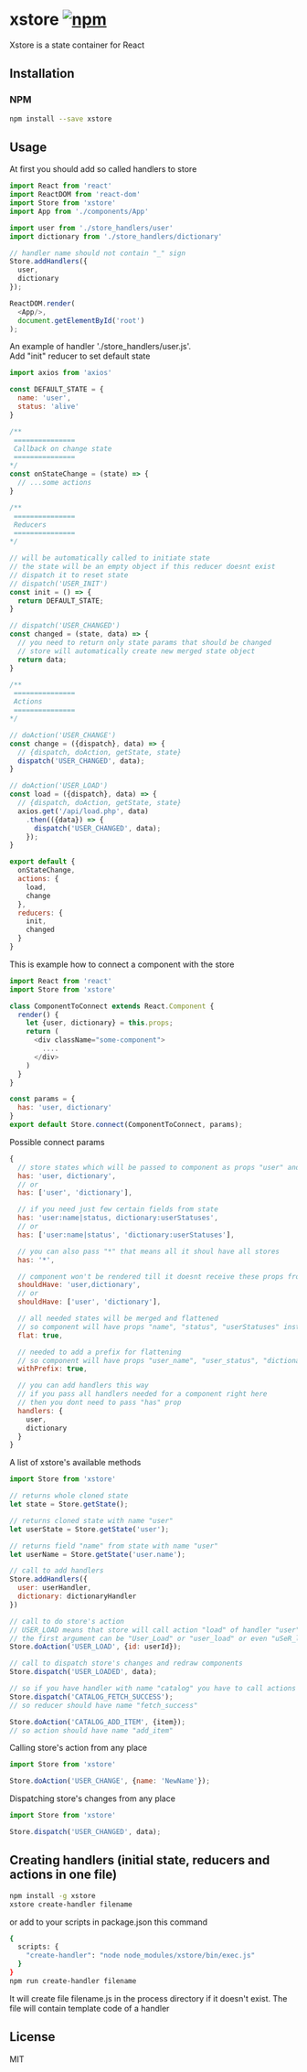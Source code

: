 # xstore [![npm](https://img.shields.io/npm/v/xstore.svg?style=flat-square)](https://www.npmjs.com/package/xstore)

Xstore is a state container for React


## Installation

### NPM

```sh
npm install --save xstore
```


## Usage

At first you should add so called handlers to store

```javascript
import React from 'react'
import ReactDOM from 'react-dom'
import Store from 'xstore'
import App from './components/App'

import user from './store_handlers/user'
import dictionary from './store_handlers/dictionary'

// handler name should not contain "_" sign
Store.addHandlers({
  user,
  dictionary
});

ReactDOM.render(
  <App/>,
  document.getElementById('root')
);
```

An example of handler './store_handlers/user.js'.<br />
Add "init" reducer to set default state

```javascript
import axios from 'axios'

const DEFAULT_STATE = {
  name: 'user',
  status: 'alive'
}

/**
 ===============
 Callback on change state
 ===============
*/
const onStateChange = (state) => {
  // ...some actions
}

/**
 ===============
 Reducers
 ===============
*/

// will be automatically called to initiate state
// the state will be an empty object if this reducer doesnt exist 
// dispatch it to reset state
// dispatch('USER_INIT')
const init = () => {
  return DEFAULT_STATE;
}

// dispatch('USER_CHANGED')
const changed = (state, data) => {
  // you need to return only state params that should be changed
  // store will automatically create new merged state object
  return data;
}

/**
 ===============
 Actions
 ===============
*/

// doAction('USER_CHANGE')
const change = ({dispatch}, data) => {
  // {dispatch, doAction, getState, state}
  dispatch('USER_CHANGED', data);
}

// doAction('USER_LOAD')
const load = ({dispatch}, data) => {
  // {dispatch, doAction, getState, state}
  axios.get('/api/load.php', data)
    .then(({data}) => {
      dispatch('USER_CHANGED', data);
    });
}

export default {
  onStateChange,
  actions: {
    load,
    change
  },
  reducers: {
    init,
    changed
  }
} 
```

This is example how to connect a component with the store

```javascript
import React from 'react'
import Store from 'xstore'

class ComponentToConnect extends React.Component {
  render() {
    let {user, dictionary} = this.props;
    return (
      <div className="some-component">
        ....
      </div>
    )
  }
}

const params = {
  has: 'user, dictionary'
}
export default Store.connect(ComponentToConnect, params);
```

Possible connect params

```javascript
{
  // store states which will be passed to component as props "user" and "dictionary"
  has: 'user, dictionary',
  // or
  has: ['user', 'dictionary'],

  // if you need just few certain fields from state
  has: 'user:name|status, dictionary:userStatuses',
  // or
  has: ['user:name|status', 'dictionary:userStatuses'],

  // you can also pass "*" that means all it shoul have all stores
  has: '*',

  // component won't be rendered till it doesnt receive these props from the store
  shouldHave: 'user,dictionary',
  // or
  shouldHave: ['user', 'dictionary'],

  // all needed states will be merged and flattened
  // so component will have props "name", "status", "userStatuses" instead of "user" and "dictionary"
  flat: true,

  // needed to add a prefix for flattening
  // so component will have props "user_name", "user_status", "dictionary_userStatuses"
  withPrefix: true,

  // you can add handlers this way
  // if you pass all handlers needed for a component right here
  // then you dont need to pass "has" prop
  handlers: {
    user,
    dictionary
  }
}
```

A list of xstore's available methods

```javascript
import Store from 'xstore'

// returns whole cloned state
let state = Store.getState();

// returns cloned state with name "user"
let userState = Store.getState('user');

// returns field "name" from state with name "user"
let userName = Store.getState('user.name');

// call to add handlers
Store.addHandlers({
  user: userHandler,
  dictionary: dictionaryHandler
})

// call to do store's action
// USER_LOAD means that store will call action "load" of handler "user"
// the first argument can be "User_Load" or "user_load" or even "uSeR_lOaD"
Store.doAction('USER_LOAD', {id: userId});

// call to dispatch store's changes and redraw components
Store.dispatch('USER_LOADED', data);

// so if you have handler with name "catalog" you have to call actions which look like
Store.dispatch('CATALOG_FETCH_SUCCESS');
// so reducer should have name "fetch_success"

Store.doAction('CATALOG_ADD_ITEM', {item});
// so action should have name "add_item"

```

Calling store's action from any place

```javascript
import Store from 'xstore'

Store.doAction('USER_CHANGE', {name: 'NewName'});
```

Dispatching store's changes from any place

```javascript
import Store from 'xstore'

Store.dispatch('USER_CHANGED', data);
```

## Creating handlers (initial state, reducers and actions in one file)

```sh
npm install -g xstore
xstore create-handler filename
```
or add to your scripts in package.json this command
```sh
{
  scripts: {
    "create-handler": "node node_modules/xstore/bin/exec.js"
  }
}
npm run create-handler filename
```
It will create file filename.js in the process directory if it doesn't exist.
The file will contain template code of a handler

## License

MIT
